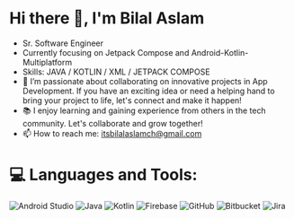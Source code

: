 # Hi there 👋, I'm Bilal Aslam
- Sr. Software Engineer
- Currently focusing on Jetpack Compose and Android-Kotlin-Multiplatform
- Skills: JAVA / KOTLIN / XML / JETPACK COMPOSE
- 👯 I’m passionate about collaborating on innovative projects in App Development. If you have an exciting idea or need a helping hand to bring your project to life, let's connect and make it happen!
- 📚 I enjoy learning and gaining experience from others in the tech community. Let's collaborate and grow together!
- 📫 How to reach me: itsbilalaslamch@gmail.com

# 💻 Languages and Tools:
![Android Studio](https://img.shields.io/badge/android%20studio-346ac1?style=for-the-badge&logo=android%20studio&logoColor=white)
![Java](https://img.shields.io/badge/java-%23ED8B00.svg?style=for-the-badge&logo=openjdk&logoColor=white) ![Kotlin](https://img.shields.io/badge/kotlin-%237F52FF.svg?style=for-the-badge&logo=kotlin&logoColor=white)
![Firebase](https://img.shields.io/badge/firebase-a08021?style=for-the-badge&logo=firebase&logoColor=ffcd34)
![GitHub](https://img.shields.io/badge/github-%23121011.svg?style=for-the-badge&logo=github&logoColor=white) ![Bitbucket](https://img.shields.io/badge/bitbucket-%230047B3.svg?style=for-the-badge&logo=bitbucket&logoColor=white)
![Jira](https://img.shields.io/badge/jira-%230A0FFF.svg?style=for-the-badge&logo=jira&logoColor=white)
